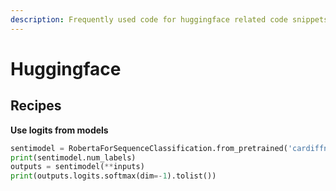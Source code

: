 ```yaml
---
description: Frequently used code for huggingface related code snippets
---
```


# Huggingface

## Recipes

**Use logits from models**

```python
sentimodel = RobertaForSequenceClassification.from_pretrained('cardiffnlp/twitter-roberta-base-sentiment')
print(sentimodel.num_labels)
outputs = sentimodel(**inputs)
print(outputs.logits.softmax(dim=-1).tolist())
```